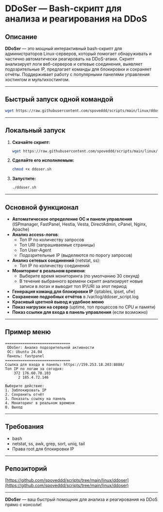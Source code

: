 # DDoSer — Bash-скрипт для анализа и реагирования на DDoS

## Описание

**DDoSer** — это мощный интерактивный bash-скрипт для администраторов Linux-серверов, который помогает обнаруживать и частично автоматически реагировать на DDoS-атаки. Скрипт анализирует логи веб-серверов и сетевые соединения, выявляет подозрительные IP, предлагает команды для блокировки и сохраняет отчёты. Поддерживает работу с популярными панелями управления хостингом и мультихостингом.

---

## Быстрый запуск одной командой

```bash
wget https://raw.githubusercontent.com/spoveddd/scripts/main/linux/ddoser/ddoser.sh && sleep 2 && bash ddoser.sh
```

---

## Локальный запуск

1. **Скачайте скрипт:**
    ```bash
    wget https://raw.githubusercontent.com/spoveddd/scripts/main/linux/ddoser/ddoser.sh
    ```
2. **Сделайте его исполняемым:**
    ```bash
    chmod +x ddoser.sh
    ```
3. **Запустите:**
    ```bash
    ./ddoser.sh
    ```

---

## Основной функционал

- **Автоматическое определение ОС и панели управления** (ISPmanager, FastPanel, Hestia, Vesta, DirectAdmin, cPanel, Nginx, Apache)
- **Анализ access-логов**:
  - Топ IP по количеству запросов
  - Топ URI (запрашиваемые страницы)
  - Топ User-Agent
  - Подозрительные IP (выделяются по порогу запросов)
- **Анализ сетевых соединений** (netstat, ss):
  - Топ IP по количеству соединений
- **Мониторинг в реальном времени**:
  - Выберите время мониторинга (по умолчанию 30 секунд)
  - В течение выбранного времени скрипт анализирует новые записи в логах и выводит топ IP/URI за этот период
- **Генерация команд для блокировки IP** (iptables, ipset, ufw)
- **Сохранение подробных отчётов** в /var/log/ddoser_script.log
- **Красивый цветной вывод и удобное меню**
- **Показ нагрузки на сервер** (uptime, топ процессов по CPU и памяти)
- **Показ ссылки для входа в панель управления** (если возможно)

---

## Пример меню

```
==============================
 DDoSer: Анализ подозрительной активности
 ОС: Ubuntu 24.04
 Панель: fastpanel
==============================
Ссылка для входа в панель: https://159.253.18.203:8888/
Топ IP по логам за сегодня:
    372 176.60.70.103
      2 185.4.72.146

Выберите действие:
1. Заблокировать IP
2. Сохранить отчёт
3. Показать ссылку на панель
4. Мониторинг в реальном времени
0. Выход
```

---

## Требования
- bash
- netstat, ss, awk, grep, sort, uniq, tail
- Права root для блокировки IP

---

## Репозиторий
[https://github.com/spoveddd/scripts/tree/main/linux/ddoser](https://github.com/spoveddd/scripts/tree/main/linux/ddoser)

---

**DDoSer** — ваш быстрый помощник для анализа и реагирования на DDoS прямо с консоли! 